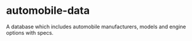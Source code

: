 # automobile-data
A database which includes automobile manufacturers, models and engine options with specs.
